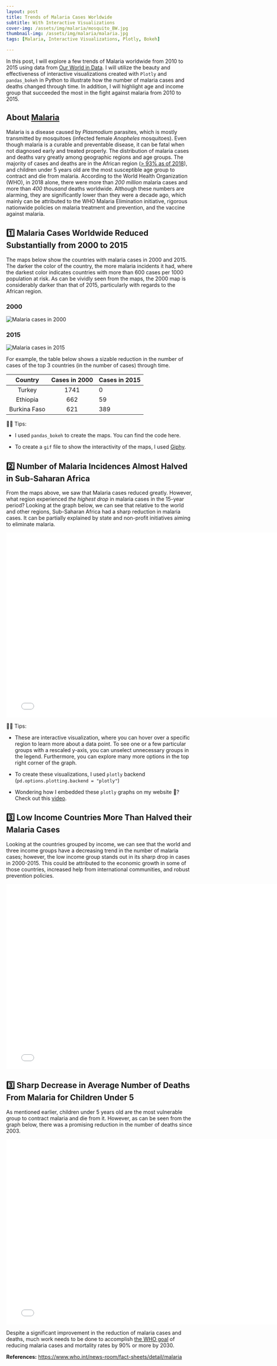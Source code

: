 ```yaml
---
layout: post
title: Trends of Malaria Cases Worldwide 
subtitle: With Interactive Visualizations 
cover-img: /assets/img/malaria/mosquito_BW.jpg 
thumbnail-img: /assets/img/malaria/malaria.jpg
tags: [Malaria, Interactive Visualizations, Plotly, Bokeh]

---
```


In this post, I will explore a few  trends of Malaria worldwide from 2010 to 2015 using data from [Our World in Data](https://github.com/rfordatascience/tidytuesday/tree/master/data/2018/2018-11-13). I will utilize the beauty and effectiveness of interactive visualizations created with `Plotly` and `pandas_bokeh`  in Python to illustrate how the number of malaria cases and deaths changed through time. In addition, I will highlight age and income group that succeeded the most in the fight against malaria from 2010 to 2015. 

## About [Malaria](https://www.who.int/news-room/fact-sheets/detail/malaria)

Malaria is a disease caused by *Plasmodium* parasites, which is mostly transmitted  by mosquitoes (infected female *Anopheles* mosquitoes). Even though malaria is a curable and preventable disease,  it can be fatal when not diagnosed early and treated properly. The distribution  of malaria cases and deaths vary greatly among geographic regions and age groups.  The majority of cases and deaths are in the African region ([> 93% as of 2018]((https://www.who.int/news-room/fact-sheets/detail/malaria))), and children under 5 years old are the most susceptible age group to contract and die from malaria. According to the World Health Organization (WHO), in 2018 alone, there were more than *200 million* malaria cases and  more than *400 thousand* deaths worldwide. Although these numbers are alarming, they are significantly lower than they were a decade ago, which mainly can be attributed to the WHO Malaria Elimination initiative, rigorous nationwide  policies on malaria treatment and prevention, and the vaccine against malaria. 



## 1️⃣ Malaria Cases Worldwide Reduced Substantially from 2000 to 2015 



The maps below show the countries with malaria cases in 2000 and 2015. The darker the color of the country, the more malaria incidents it had, where the darkest color indicates countries with more than 600 cases per 1000 population at risk. As can be vividly seen from the maps, the 2000 map is considerably darker than that of 2015, particularly with regards to the African region.													

### 2000 

![Malaria cases in 2000](../assets/img/malaria/malaria_cases_2000.gif)



### 2015 

![Malaria cases in 2015](../assets/img/malaria/malaria_cases_2015.gif)



For example, the table below shows a sizable reduction in the number of cases of the top 3 countries (in the number of cases) through time. 

|   Country    | Cases in 2000 | Cases in 2015 |
| :----------: | :-----------: | :------------ |
|    Turkey    |     1741      | 0             |
|   Ethiopia   |      662      | 59            |
| Burkina Faso |      621      | 389           |

👩‍💻 Tips: 

- I used `pandas_bokeh` to create the maps. You can find the code here. 

- To create a `gif` file to show the interactivity of the maps, I used [Giphy](https://giphy.com/). 

  

## 2️⃣ Number of Malaria Incidences Almost Halved in Sub-Saharan Africa 



From the maps above, we saw that Malaria cases reduced greatly. However, what region experienced *the highest drop* in malaria cases in the 15-year period? Looking at the graph below, we can see that relative to the world and other regions, Sub-Saharan Africa had a sharp reduction in malaria cases. It can be partially explained by  state and non-profit initiatives aiming to eliminate malaria. 

<iframe width="770" height="500" frameborder="0" scrolling="no" src="//plotly.com/~alena3/4.embed"></iframe>

👩‍💻 Tips: 

- These are interactive visualization, where you can hover over a specific region to learn more about a data point. To see one or a few particular groups with a rescaled y-axis, you can unselect unnecessary groups in the legend. Furthermore, you can explore many more options in the top right corner of the graph. 

  

- To create these visualizations, I used `plotly` backend (`pd.options.plotting.backend = "plotly"`)

  

- Wondering how I embedded these  `plotly` graphs on my website 🤔? Check out this [video](https://www.youtube.com/watch?v=kxPZV9ileKI). 



## 3️⃣ Low Income Countries More Than Halved their Malaria Cases 

Looking at the countries grouped by income, we can see that the world and three income groups have a decreasing trend in the number of malaria cases; however, the low income group stands out in its sharp drop in cases in 2000-2015. This could be attributed to the economic growth in some of those countries, increased help from international communities, and robust prevention policies.



<iframe width="770" height="500" frameborder="0" scrolling="no" src="//plotly.com/~alena3/9.embed"></iframe>



## 3️⃣ Sharp Decrease in Average Number of Deaths From Malaria for Children Under 5

As mentioned earlier, children under 5 years old are the most vulnerable group to contract malaria and die from it. However, as can be seen from the graph below, there was a promising reduction in the number of deaths since 2003. 

<iframe width="770" height="500" frameborder="0" scrolling="no" src="//plotly.com/~alena3/1.embed"></iframe>



Despite a significant improvement in the reduction of malaria cases and deaths, much work needs to be done to accomplish [the WHO goal](https://www.who.int/malaria/areas/global_targets/en/#:~:text=The%20Strategy%20sets%20ambitious%20but,in%20at%20least%2035%20countries) of reducing malaria cases and mortality rates by 90% or more by 2030. 



**References:** https://www.who.int/news-room/fact-sheets/detail/malaria



